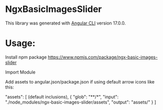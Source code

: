 # NgxBasicImagesSlider

This library was generated with [Angular CLI](https://github.com/angular/angular-cli) version 17.0.0.

# Usage:

Install npm package https://www.npmjs.com/package/ngx-basic-images-slider

Import Module

Add assets to angular.json/package.json if using default arrow icons like this:


"assets": [
    (default inclusions),
    {
	"glob": "**/*",
        "input": "./node_modules/ngx-basic-images-slider/assets",
        "output": "assets/"
    }
]